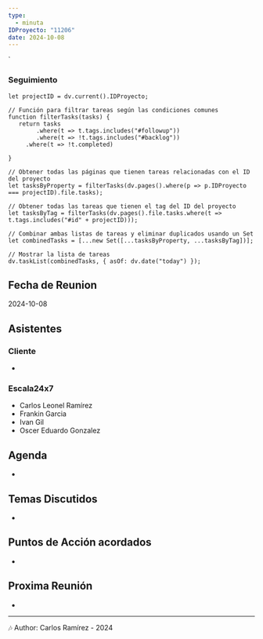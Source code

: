 ```yaml
---
type:
  - minuta
IDProyecto: "11206"
date: 2024-10-08
---
```

`

### Seguimiento

```dataviewjs
let projectID = dv.current().IDProyecto;

// Función para filtrar tareas según las condiciones comunes
function filterTasks(tasks) {
   return tasks
        .where(t => t.tags.includes("#followup"))
        .where(t => !t.tags.includes("#backlog"))
     .where(t => !t.completed)
        
}

// Obtener todas las páginas que tienen tareas relacionadas con el ID del proyecto
let tasksByProperty = filterTasks(dv.pages().where(p => p.IDProyecto === projectID).file.tasks);

// Obtener todas las tareas que tienen el tag del ID del proyecto
let tasksByTag = filterTasks(dv.pages().file.tasks.where(t => t.tags.includes("#id" + projectID)));

// Combinar ambas listas de tareas y eliminar duplicados usando un Set
let combinedTasks = [...new Set([...tasksByProperty, ...tasksByTag])];

// Mostrar la lista de tareas
dv.taskList(combinedTasks, { asOf: dv.date("today") });
 ```
## Fecha de Reunion
2024-10-08

## Asistentes

### Cliente
* 
### Escala24x7
- Carlos Leonel Ramírez
- Frankin Garcia
- Ivan Gil
- Oscer Eduardo Gonzalez


## Agenda
* 
## Temas Discutidos
*  

## Puntos de Acción acordados
- 

## Proxima Reunión
*   

---
🎶
Author: Carlos Ramírez - 2024
